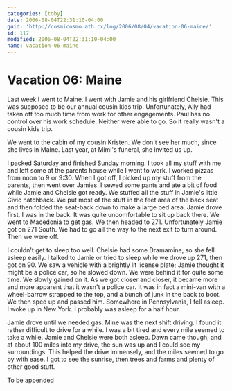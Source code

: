 ```yaml
---
categories: [toby]
date: 2006-08-04T22:31:10-04:00
guid: 'http://cosmicosmo.ath.cx/log/2006/08/04/vacation-06-maine/'
id: 117
modified: 2006-08-04T22:31:10-04:00
name: vacation-06-maine
---
```


Vacation 06: Maine
==================

Last week I went to Maine.  I went with Jamie and his girlfriend Chelsie.  This was supposed to be our annual cousin kids trip.  Unfortunately, Ally had taken off too much time from work for other engagements.  Paul has no control over his work schedule.  Neither were able to go.  So it really wasn't a cousin kids trip.

We went to the cabin of my cousin Kristen.  We don't see her much, since she lives in Maine.  Last year, at Mimi's funeral, she invited us up.

I packed Saturday and finished Sunday morning.  I took all my stuff with me and left some at the parents house while I went to work.  I worked pizzas from noon to 9 or 9:30.  When I got off, I picked up my stuff from the parents, then went over Jamies.  I sewed some pants and ate a bit of food while Jamie and Chelsie got ready.  We stuffed all the stuff in Jamie's little Civic hatchback.  We put most of the stuff in the feet area of the back seat and then folded the seat-back down to make a large bed area.  Jamie drove first.  I was in the back.  It was quite uncomfortable to sit up back there.  We went to Macedonia to get gas.  We then headed to 271.  Unfortunately Jamie got on 271 South.  We had to go all the way to the next exit to turn around.  Then we were off.

I couldn't get to sleep too well.  Chelsie had some Dramamine, so she fell asleep easily.  I talked to Jamie or tried to sleep while we drove up 271, then got on 90.  We saw a vehicle with a brightly lit license plate; Jamie thought it might be a police car, so he slowed down.  We were behind it for quite some time.  We slowly gained on it.  As we got closer and closer, it became more and more apparent that it wasn't a police car.  It was in fact a mini-van with a wheel-barrow strapped to the top, and a bunch of junk in the back to boot.  We then sped up and passed him.  Somewhere in Pennsylvania, I fell asleep.  I woke up in New York.  I probably was asleep for a half hour.

Jamie drove until we needed gas.  Mine was the next shift driving.  I found it rather difficult to drive for a while.  I was a bit tired and every mile seemed to take a while.  Jamie and Chelsie were both asleep.  Dawn came though, and at about 100 miles into my drive, the sun was up and I could see my surroundings.  This helped the drive immensely, and the miles seemed to go by with ease.  I got to see the sunrise, then trees and farms and plenty of other good stuff.

To be appended

